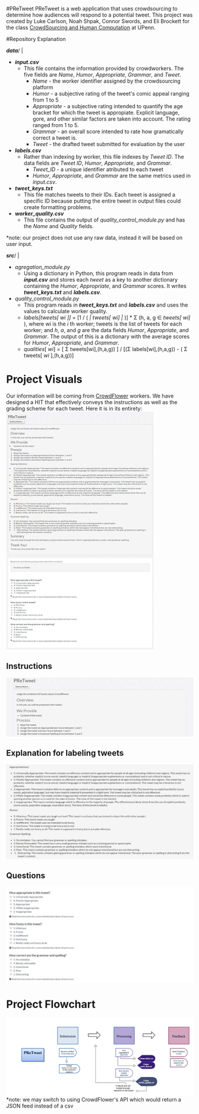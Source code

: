 #PReTweet
PReTweet is a web application that uses crowdsourcing to determine how audiences will respond to a potential tweet. This project was created by Luke Carlson, Noah Shpak, Connor Swords, and Eli Brockett for the class [CrowdSourcing and Human Computation](http://crowdsourcing-class.org/) at UPenn.


#Repository Explanation

___data___/ | 
- ***input.csv***
    - This file contains the information provided by crowdworkers.  The five fields are _Name_, _Humor_, _Appropriate_, _Grammar_, and _Tweet_.  
        -   _Name_ - the worker identifier assigned by the crowdsourcing platform
        -   _Humor_ - a subjective rating of the tweet's comic appeal ranging from 1 to 5
        -   _Appropriate_ - a subjective rating intended to quantify the age bracket for which the tweet is appropiate.  Explicit language, gore, and other similar factors are taken into account.  The rating ranged from 1 to 5.
        -   _Grammar_ - an overall score intended to rate how gramatically correct a tweet is. 
        -   _Tweet_ - the drafted tweet submitted for evaluation by the user
- ***labels.csv***
    - Rather than indexing by worker, this file indexes by _Tweet_ _ID_.  The data fields are _Tweet_ _ID_, _Humor_, _Appropriate_, and _Grammar_.
        - _Tweet_ID_ - a unique identifier atributed to each tweet
        - _Humor_, _Appropriate_, and _Grammar_ are the same metrics used in _input.csv_.
- ***tweet_keys.txt***
    - This file matches tweets to their IDs.  Each tweet is assigned a specific ID because putting the entire tweet in output files could create formatting problems.
- ***worker_quality.csv***
    - This file contains the output of  *quality_control_module.py* and has the _Name_ and _Quality_ fields.

*note: our project does not use any raw data, instead it will be based on user input.   
        

___src___/ | 
- *agregation_module.py*
    - Using a dictionary in Python, this program reads in data from ___input.csv___ and stores each _tweet_ as a key to another dictionary containing the  _Humor_, _Appropriate_, and _Grammar_ scores. It writes ___tweet_keys.txt___  and ___labels.csv___. 
- *quality_control_module.py*
    - This program reads in ___tweet_keys.txt___  and ___labels.csv___ and uses the values to calculate worker quality. 
    - _labels[tweets[ wi ]]_ = [1 / ( _| tweets[ wi] |_ )]  * Σ (h, a, g ∈ _tweets[ wi]_ ), where wi is the _i_ th worker; tweets is the list of tweets for each worker; and _h_, _a_, and _g_ are the data fields _Humor_, _Appropriate_, and _Grammar_.  The output of this is a dictionary with the average scores for  _Humor_, _Appropriate_, and _Grammar_.
    - _qualities_[ _wi_] _=_ [ Σ tweets[wi],(h,a,g)) ] / [(Σ labels[wi],(h,a,g)) - ( Σ tweets[ _wi_ ],(h,a,g))]


# Project Visuals
Our information will be coming from [CrowdFlower](http://www.crowdflower.com) workers. We have designed a HIT that effectively conveys the instructions as well as the grading scheme for each tweet. Here it is in its entirety:
![Full Hit](https://github.com/jLukeC/PReTweet/blob/master/images/Full%20HIT.JPG)

## Instructions
![Explanations](https://github.com/jLukeC/PReTweet/blob/master/images/Instructions.JPG)

## Explanation for labeling tweets
![Explanations](https://github.com/jLukeC/PReTweet/blob/master/images/Explanations%20for%20the%20Rankings.JPG)

## Questions
![Explanations](https://github.com/jLukeC/PReTweet/blob/master/images/Questions.JPG)

# Project Flowchart
![Flow Chart](https://github.com/jLukeC/PReTweet/blob/master/images/Project%20Flowchart.png)
*note: we may switch to using CrowdFlower's API which would return a JSON feed instead of a csv

